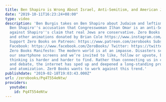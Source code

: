 ```yaml
---
title: Ben Shapiro is Wrong About Israel, Anti-Semitism, and American Jews
date: "2019-10-11T16:23:24+08:00"
type: video
description: 'Ben Burgis takes on Ben Shapiro about Judaism and leftism. He challenges
  Ben Shapiro''s accusation that Congresswoman Ilhan Omar is an anti-Semite and argues
  against Shapiro''s claim that real Jews are conservative. Zero Books Logo Animations
  and other animations donated by Brian Cole https://www.instagram.com/robotbloodco/
  Support Zero Books on Patreon: https://www.patreon.com/zerobooks Subscribe: http://bit.ly/SubZeroBooks
  Facebook: https://www.facebook.com/ZeroBooks/ Twitter: https://twitter.com/zer0books
  Zero Books Manifesto: The modern world is at an impasse. Disasters scroll across
  our smartphone screens and we’re invited to like, follow or upvote, but critical
  thinking is harder and harder to find. Rather than connecting us in common struggle
  and debate, the internet has sped up and deepened a long-standing process of alienation
  and atomization. Zer0 Books wants to work against this trend.'
publishdate: "2019-02-18T19:03:43.000Z"
url: /zerobooks/Pq4T554eNtw/
providers:
  youtube:
    id: Pq4T554eNtw
---
```


